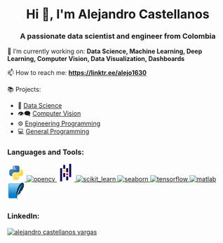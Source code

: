 <h1 align="center">Hi 👋, I'm Alejandro Castellanos</h1>
<h3 align="center">A passionate data scientist and engineer from Colombia</h3>

🌱 I’m currently working on: **Data Science, Machine Learning, Deep Learning, Computer Vision, Data Visualization, Dashboards**

📫 How to reach me: **https://linktr.ee/alejo1630**

📚 Projects:

- 📑 [Data Science](https://github.com/stars/alejo1630/lists/data-science)
- 👁‍🗨 [Computer Vision](https://github.com/stars/alejo1630/lists/computer-vision)
- ⚙ [Engineering Programming](https://github.com/stars/alejo1630/lists/engineering-programming)
- 💻 [General Programming](https://github.com/stars/alejo1630/lists/general-programming)




<h3 align="left">Languages and Tools:</h3>
<p align="left"> <a href="https://www.python.org" target="_blank" rel="noreferrer"> <img src="https://raw.githubusercontent.com/devicons/devicon/master/icons/python/python-original.svg" alt="python" width="40" height="40"/> </a>  <a href="https://opencv.org/" target="_blank" rel="noreferrer"> <img src="https://www.vectorlogo.zone/logos/opencv/opencv-icon.svg" alt="opencv" width="40" height="40"/> </a> <a href="https://pandas.pydata.org/" target="_blank" rel="noreferrer"> <img src="https://raw.githubusercontent.com/devicons/devicon/2ae2a900d2f041da66e950e4d48052658d850630/icons/pandas/pandas-original.svg" alt="pandas" width="40" height="40"/> </a> <a href="https://scikit-learn.org/" target="_blank" rel="noreferrer"> <img src="https://upload.wikimedia.org/wikipedia/commons/0/05/Scikit_learn_logo_small.svg" alt="scikit_learn" width="40" height="40"/> </a> <a href="https://seaborn.pydata.org/" target="_blank" rel="noreferrer"> <img src="https://seaborn.pydata.org/_images/logo-mark-lightbg.svg" alt="seaborn" width="40" height="40"/> </a> <a href="https://www.tensorflow.org" target="_blank" rel="noreferrer"> <img src="https://www.vectorlogo.zone/logos/tensorflow/tensorflow-icon.svg" alt="tensorflow" width="40" height="40"/> </a> <a href="https://www.mathworks.com/" target="_blank" rel="noreferrer"> <img src="https://upload.wikimedia.org/wikipedia/commons/2/21/Matlab_Logo.png" alt="matlab" width="40" height="40"/> </a> <a href="https://www.sqlite.org/" target="_blank" rel="noreferrer"> <img src="https://raw.githubusercontent.com/devicons/devicon/6910f0503efdd315c8f9b858234310c06e04d9c0/icons/sqlite/sqlite-original.svg" alt="matlab" width="40" height="40"/> </a> </p>


<h3 align="left">LinkedIn:</h3>
<p align="left">
<a href="https://www.linkedin.com/in/alejandro-castell-v/" target="blank"><img align="center" src="https://raw.githubusercontent.com/rahuldkjain/github-profile-readme-generator/master/src/images/icons/Social/linked-in-alt.svg" alt="alejandro castellanos vargas" height="30" width="40" /></a>
</p>

